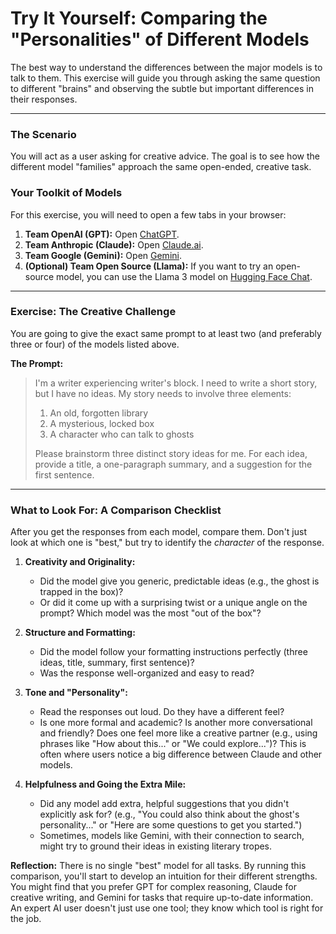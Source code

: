 # Try It Yourself: Comparing the "Personalities" of Different Models

The best way to understand the differences between the major models is to talk to them. This exercise will guide you through asking the same question to different "brains" and observing the subtle but important differences in their responses.

---

### The Scenario

You will act as a user asking for creative advice. The goal is to see how the different model "families" approach the same open-ended, creative task.

### Your Toolkit of Models

For this exercise, you will need to open a few tabs in your browser:

1.  **Team OpenAI (GPT):** Open [ChatGPT](https://chat.openai.com/).
2.  **Team Anthropic (Claude):** Open [Claude.ai](https://claude.ai/).
3.  **Team Google (Gemini):** Open [Gemini](https://gemini.google.com/).
4.  **(Optional) Team Open Source (Llama):** If you want to try an open-source model, you can use the Llama 3 model on [Hugging Face Chat](https://huggingface.co/chat/).

---

### Exercise: The Creative Challenge

You are going to give the exact same prompt to at least two (and preferably three or four) of the models listed above.

**The Prompt:**

> I'm a writer experiencing writer's block. I need to write a short story, but I have no ideas. My story needs to involve three elements:
> 1.  An old, forgotten library
> 2.  A mysterious, locked box
> 3.  A character who can talk to ghosts
>
> Please brainstorm three distinct story ideas for me. For each idea, provide a title, a one-paragraph summary, and a suggestion for the first sentence.

---

### What to Look For: A Comparison Checklist

After you get the responses from each model, compare them. Don't just look at which one is "best," but try to identify the *character* of the response.

1.  **Creativity and Originality:**
    *   Did the model give you generic, predictable ideas (e.g., the ghost is trapped in the box)?
    *   Or did it come up with a surprising twist or a unique angle on the prompt? Which model was the most "out of the box"?

2.  **Structure and Formatting:**
    *   Did the model follow your formatting instructions perfectly (three ideas, title, summary, first sentence)?
    *   Was the response well-organized and easy to read?

3.  **Tone and "Personality":**
    *   Read the responses out loud. Do they have a different feel?
    *   Is one more formal and academic? Is another more conversational and friendly? Does one feel more like a creative partner (e.g., using phrases like "How about this..." or "We could explore...")? This is often where users notice a big difference between Claude and other models.

4.  **Helpfulness and Going the Extra Mile:**
    *   Did any model add extra, helpful suggestions that you didn't explicitly ask for? (e.g., "You could also think about the ghost's personality..." or "Here are some questions to get you started.")
    *   Sometimes, models like Gemini, with their connection to search, might try to ground their ideas in existing literary tropes.

**Reflection:**
There is no single "best" model for all tasks. By running this comparison, you'll start to develop an intuition for their different strengths. You might find that you prefer GPT for complex reasoning, Claude for creative writing, and Gemini for tasks that require up-to-date information. An expert AI user doesn't just use one tool; they know which tool is right for the job.
